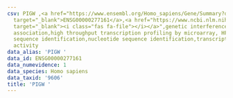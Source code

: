 ```yaml
---
csv: PIGW ,<a href="https://www.ensembl.org/Homo_sapiens/Gene/Summary?db=core;g=ENSG00000277161"
  target="_blank">ENSG00000277161</a>,<a href="https://www.ncbi.nlm.nih.gov/pubmed/28369544"
  target="_blank"><i class="fas fa-file"></i></a>",genetic interference,functional
  association,high throughput transcription profiling by microarray, HF73 cells,nucleotide
  sequence identification,nucleotide sequence identification,transcriptional regulation,up-regulates
  activity
data_alias: 'PIGW '
data_id: ENSG00000277161
data_numevidence: 1
data_species: Homo sapiens
data_taxid: '9606'
title: 'PIGW '
---
```

